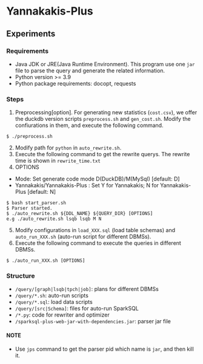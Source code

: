 # Yannakakis-Plus

## Experiments

### Requirements
- Java JDK or JRE(Java Runtime Environment). This program use one `jar` file to parse the query and generate the related information.
- Python version >= 3.9
- Python package requirements: docopt, requests

### Steps
1. Preprocessing[option]. For generating new statistics (`cost.csv`), we offer the duckdb version scripts `preprocess.sh` and `gen_cost.sh`. Modify the confiurations in them, and execute the following command. 
```
$ ./preprocess.sh 
```
2. Modify path for `python` in `auto_rewrite.sh`.
3. Execute the following command to get the rewrite querys. The rewrite time is shown in `rewrite_time.txt`
4. OPTIONS
- Mode: Set generate code mode D(DuckDB)/M(MySql) [default: D]
- Yannakakis/Yannakakis-Plus
: Set Y for Yannakakis; N for Yannakakis-Plus
 [default: N]
```
$ bash start_parser.sh
$ Parser started.
$ ./auto_rewrite.sh ${DDL_NAME} ${QUERY_DIR} [OPTIONS]
e.g ./auto_rewrite.sh lsqb lsqb M N
```
5. Modify configurations in `load_XXX.sql` (load table schemas) and `auto_run_XXX.sh` (auto-run script for different DBMSs). 
6. Execute the following command to execute the queries in different DBMSs.
```
$ ./auto_run_XXX.sh [OPTIONS]
```

### Structure
- `/query/[graph|lsqb|tpch|job]`: plans for different DBMSs
- `/query/*.sh`: auto-run scripts
- `/query/*.sql`: load data scripts
- `/query/[src|Schema]`: files for auto-run SparkSQL
- `/*.py`: code for rewriter and optimizer
- `/sparksql-plus-web-jar-with-dependencies.jar`: parser jar file

#### NOTE
- Use `jps` command to get the parser pid which name is `jar`, and then kill it. 


